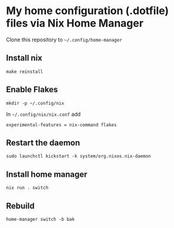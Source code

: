 # My home configuration (.dotfile) files via Nix Home Manager

Clone this repository to `~/.config/home-manager`

## Install nix

```
make reinstall
```

## Enable Flakes

```
mkdir -p ~/.config/nix
```

In `~/.config/nix/nix.conf` add

```
experimental-features = nix-command flakes
```

## Restart the daemon

```
sudo launchctl kickstart -k system/org.nixos.nix-daemon
```

## Install home manager

```
nix run . switch
```

## Rebuild

```
home-manager switch -b bak
```
